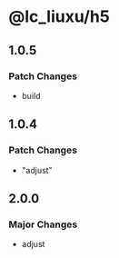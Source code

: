 # @lc_liuxu/h5

## 1.0.5

### Patch Changes

- build

## 1.0.4

### Patch Changes

- "adjust"

## 2.0.0

### Major Changes

- adjust
